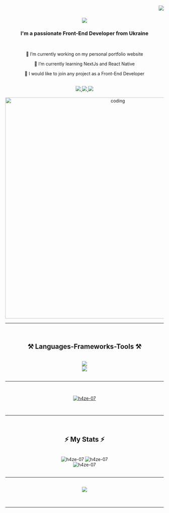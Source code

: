 <br />

<img align="right" src="https://visitor-badge.laobi.icu/badge?page_id=h4ze-07.h4ze-07" />

<h1 align="center">
    <img src="https://readme-typing-svg.herokuapp.com/?font=Righteous&size=35&center=true&vCenter=true&width=500&height=70&duration=4000&lines=Hi!👋+My+name+is+Vlad!;" />
</h1>

<h3 align="center">I'm a passionate Front-End Developer from Ukraine</h3>

<br/>
<div align="center">

🔭 I’m currently working on my personal portfolio website

🌱 I’m currently learning NextJs and React Native

💬 I would like to join any project as a Front-End Developer
</div>
<br>
<div align="center"> 
  <a href="mailto:vlad0109031@gmail.com">
    <img src="https://img.shields.io/badge/Gmail-333333?style=for-the-badge&logo=gmail&logoColor=red" />
  </a>
  <a href="https://www.linkedin.com/in/haze07" target="_blank">
    <img src="https://img.shields.io/badge/LinkedIn-0077B5?style=for-the-badge&logo=linkedin&logoColor=white" target="_blank" />
  </a>
  <a href="https://hazeportfolio.netlify.app" target="_blank">
     <img src="https://img.shields.io/badge/Portfolio-FF5722?style=for-the-badge&logo=todoist&logoColor=white" target="_blank" />
  </a>
</div>
<br/>
<div align='center'>
    <img width='700px' src="https://i.pinimg.com/originals/81/17/8b/81178b47a8598f0c81c4799f2cdd4057.gif" alt='coding'>
</div>

<hr/>
<br/>
<h2 align="center">⚒️ Languages-Frameworks-Tools ⚒️</h2>
<br/>
<div align="center">
    <img src="https://skillicons.dev/icons?i=react,tailwind,html,css,vscode,github,figma" /><br/>
    <img src="https://skillicons.dev/icons?i=javascript,typescript,firebase,git" />
</div>
<br/>
<hr />

<br/>
<p align="center"> <a href="https://github.com/ryo-ma/github-profile-trophy"><img src="https://github-profile-trophy.vercel.app/?username=h4ze-07&theme=onedark" alt="h4ze-07" /></a> </p>
<br/>

<hr/>
<br/>
<h2 align="center">⚡ My Stats ⚡</h2>
<br>
<div align=center>
   <img src="https://github-readme-streak-stats.herokuapp.com/?user=h4ze-07&theme=react" alt="h4ze-07" />
   <img src="https://github-readme-stats.vercel.app/api?username=h4ze-07&show_icons=true&locale=en&theme=react" alt="h4ze-07" /> <br/>
   <img src="https://github-readme-stats.vercel.app/api/top-langs?username=h4ze-07&show_icons=true&locale=en&layout=compact&theme=react" alt="h4ze-07" />
</div>
<br/>
<hr/>
<h2 align="center">
    <img src="https://readme-typing-svg.herokuapp.com/?font=Righteous&size=30&center=true&vCenter=true&width=500&height=70&duration=4000&lines=Thanks+for+visiting+my+profile👋;" />
</h2>
<br/>
<hr/>
<br/>

